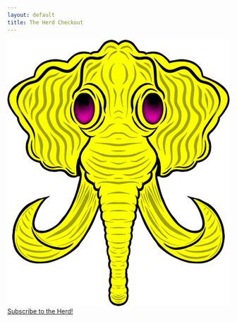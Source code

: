 ```yaml
---
layout: default
title: The Herd Checkout
---
```


<script src="https://js.chargebee.com/v2/chargebee.js" data-cb-site="elephantcollective" ></script>

<div class="black-bg">
  <div class="valign-wrapper full-vh">
    <div class="full-width center-align">
      <div>
        <Img class="logo" src="/assets/img/logo/logo.png"/>
      </div>
      <div>
        <a id="checkout" href="javascript:void(0)" data-cb-type="checkout" data-cb-plan-id="the-herd" class="btn waves-effect waves-light pink">
          Subscribe to the Herd!
        </a>
      </div>
    </div>
  </div>
</div>

<script type="text/javascript">
  $(document).ready(function(){
  var params = $.deparam(location.search.replace("\?", ""));
  $("#checkout").attr("data-cb-coupon-id", params.coupon);
  Chargebee.registerAgain();
  });
</script>
